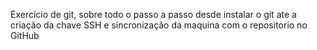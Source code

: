 Exercício de git, sobre todo o passo a passo desde instalar o git ate a criação da chave SSH e sincronização da maquina com o repositorio no GitHub
